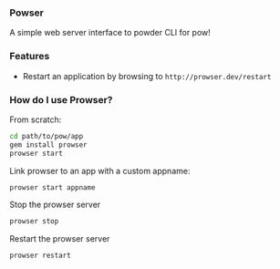### Powser
A simple web server interface to powder CLI for pow!

### Features
* Restart an application by browsing to `http://prowser.dev/restart`

### How do I use Prowser?
From scratch:

```sh
cd path/to/pow/app
gem install prowser
prowser start
```

Link prowser to an app with a custom appname:

```sh
prowser start appname
```

Stop the prowser server

```sh
prowser stop
```

Restart the prowser server

```sh
prowser restart
```